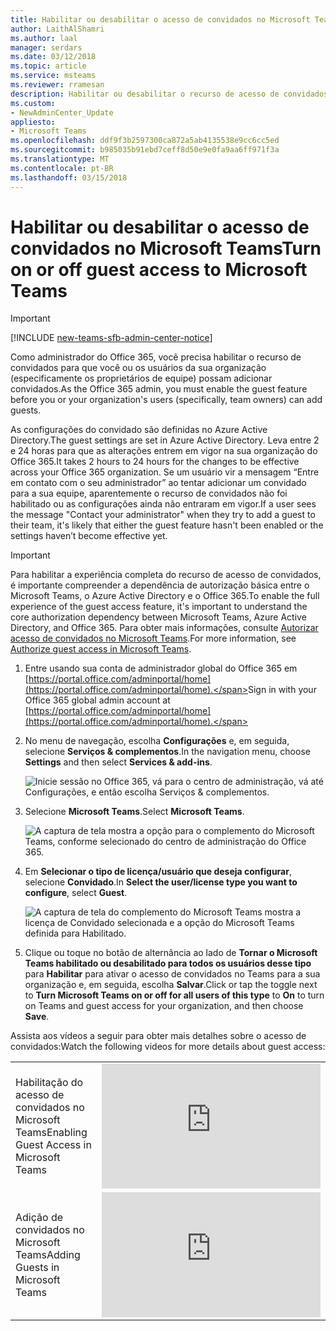 ```yaml
---
title: Habilitar ou desabilitar o acesso de convidados no Microsoft Teams
author: LaithAlShamri
ms.author: laal
manager: serdars
ms.date: 03/12/2018
ms.topic: article
ms.service: msteams
ms.reviewer: rramesan
description: Habilitar ou desabilitar o recurso de acesso de convidados no Microsoft Teams
ms.custom:
- NewAdminCenter_Update
appliesto:
- Microsoft Teams
ms.openlocfilehash: ddf9f3b2597300ca872a5ab4135538e9cc6cc5ed
ms.sourcegitcommit: b985035b91ebd7ceff8d50e9e0fa9aa6ff971f3a
ms.translationtype: MT
ms.contentlocale: pt-BR
ms.lasthandoff: 03/15/2018
---
```

<a name="turn-on-or-off-guest-access-to-microsoft-teams"></a><span data-ttu-id="622dd-103">Habilitar ou desabilitar o acesso de convidados no Microsoft Teams</span><span class="sxs-lookup"><span data-stu-id="622dd-103">Turn on or off guest access to Microsoft Teams</span></span>
======================================

> [!IMPORTANT]
> [!INCLUDE [new-teams-sfb-admin-center-notice](includes/new-teams-sfb-admin-center-notice.md)]



  



<span data-ttu-id="622dd-104">Como administrador do Office 365, você precisa habilitar o recurso de convidados para que você ou os usuários da sua organização (especificamente os proprietários de equipe) possam adicionar convidados.</span><span class="sxs-lookup"><span data-stu-id="622dd-104">As the Office 365 admin, you must enable the guest feature before you or your organization's users (specifically, team owners) can add guests.</span></span> 

<span data-ttu-id="622dd-105">As configurações do convidado são definidas no Azure Active Directory.</span><span class="sxs-lookup"><span data-stu-id="622dd-105">The guest settings are set in Azure Active Directory.</span></span> <span data-ttu-id="622dd-106">Leva entre 2 e 24 horas para que as alterações entrem em vigor na sua organização do Office 365.</span><span class="sxs-lookup"><span data-stu-id="622dd-106">It takes 2 hours to 24 hours for the changes to be effective across your Office 365 organization.</span></span> <span data-ttu-id="622dd-107">Se um usuário vir a mensagem “Entre em contato com o seu administrador” ao tentar adicionar um convidado para a sua equipe, aparentemente o recurso de convidados não foi habilitado ou as configurações ainda não entraram em vigor.</span><span class="sxs-lookup"><span data-stu-id="622dd-107">If a user sees the message "Contact your administrator" when they try to add a guest to their team, it's likely that either the guest feature hasn't been enabled or the settings haven’t become effective yet.</span></span>


> [!IMPORTANT]
> <span data-ttu-id="622dd-108">Para habilitar a experiência completa do recurso de acesso de convidados, é importante compreender a dependência de autorização básica entre o Microsoft Teams, o Azure Active Directory e o Office 365.</span><span class="sxs-lookup"><span data-stu-id="622dd-108">To enable the full experience of the guest access feature, it's important to understand the core authorization dependency between Microsoft Teams, Azure Active Directory, and Office 365.</span></span> <span data-ttu-id="622dd-109">Para obter mais informações, consulte [Autorizar acesso de convidados no Microsoft Teams](Teams-dependencies.md).</span><span class="sxs-lookup"><span data-stu-id="622dd-109">For more information, see [Authorize guest access in Microsoft Teams](Teams-dependencies.md).</span></span>

1. <span data-ttu-id="622dd-110">Entre usando sua conta de administrador global do Office 365 em [https://portal.office.com/adminportal/home](https://portal.office.com/adminportal/home).</span><span class="sxs-lookup"><span data-stu-id="622dd-110">Sign in with your Office 365 global admin account at [https://portal.office.com/adminportal/home](https://portal.office.com/adminportal/home).</span></span>
    
  
2. <span data-ttu-id="622dd-111">No menu de navegação, escolha **Configurações** e, em seguida, selecione **Serviços &amp; complementos**.</span><span class="sxs-lookup"><span data-stu-id="622dd-111">In the navigation menu, choose **Settings** and then select **Services &amp; add-ins**.</span></span>
    
     ![Inicie sessão no Office 365, vá para o centro de administração, vá até Configurações, e então escolha Serviços &amp; complementos.](media/99e676d4-5b48-4525-9556-547031fa37d9.png)
  
 

  
3. <span data-ttu-id="622dd-113">Selecione **Microsoft Teams**.</span><span class="sxs-lookup"><span data-stu-id="622dd-113">Select **Microsoft Teams**.</span></span>
    
     ![A captura de tela mostra a opção para o complemento do Microsoft Teams, conforme selecionado do centro de administração do Office 365.](media/17ac5608-d212-4fa8-ae3a-e78c62003968.png)
  
  
4. <span data-ttu-id="622dd-115">Em **Selecionar o tipo de licença/usuário que deseja configurar**, selecione **Convidado**.</span><span class="sxs-lookup"><span data-stu-id="622dd-115">In **Select the user/license type you want to configure**, select **Guest**.</span></span>
   
    ![A captura de tela do complemento do Microsoft Teams mostra a licença de Convidado selecionada e a opção do Microsoft Teams definida para Habilitado.](media/92aabda5-431c-4fdd-803e-5ab49290f4f7.png)
      

  
  
5. <span data-ttu-id="622dd-117">Clique ou toque no botão de alternância ao lado de **Tornar o Microsoft Teams habilitado ou desabilitado para todos os usuários desse tipo** para **Habilitar** para ativar o acesso de convidados no Teams para a sua organização e, em seguida, escolha **Salvar**.</span><span class="sxs-lookup"><span data-stu-id="622dd-117">Click or tap the toggle next to **Turn Microsoft Teams on or off for all users of this type** to **On** to turn on Teams and guest access for your organization, and then choose **Save**.</span></span> 
    
 <span data-ttu-id="622dd-118">Assista aos vídeos a seguir para obter mais detalhes sobre o acesso de convidados:</span><span class="sxs-lookup"><span data-stu-id="622dd-118">Watch the following videos for more details about guest access:</span></span>  

|  |  |
|---------|---------|
| <span data-ttu-id="622dd-119">Habilitação do acesso de convidados no Microsoft Teams</span><span class="sxs-lookup"><span data-stu-id="622dd-119">Enabling Guest Access in Microsoft Teams</span></span>   | <iframe width="350" height="200" src="https://www.youtube.com/embed/g21Hcqdl5tI" frameborder="0" allowfullscreen></iframe>   |
 | <span data-ttu-id="622dd-120">Adição de convidados no Microsoft Teams</span><span class="sxs-lookup"><span data-stu-id="622dd-120">Adding Guests in Microsoft Teams</span></span>   | <iframe width="350" height="200" src="https://www.youtube.com/embed/1daMBDyBLZc" frameborder="0" allowfullscreen></iframe>   | 